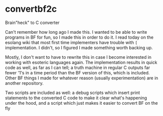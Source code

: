 # convertbf2c
Brain"heck" to C converter

Can't remember how long ago I made this. I wanted to be able to write programs in BF for fun, so I made this in order to do it. I read today on the esolang wiki that most first time implementers have trouble with `[` implementation. I didn't, so I figured I made something worth backing up.

Mostly, I don't want to have to rewrite this in case I become interested in working with esoteric languages again. The implementation results in quick code as well, as far as I can tell; a truth machine in regular C outputs far fewer '1's in a time period than the BF version of this, which is included. Other BF things I made for whatever reason (usually experimentation) are in another repository.

Two scripts are included as well: a debug scripts which insert print statements to the converted C code to make it clear what's happening under the hood, and a script which just makes it easier to convert BF on the fly
